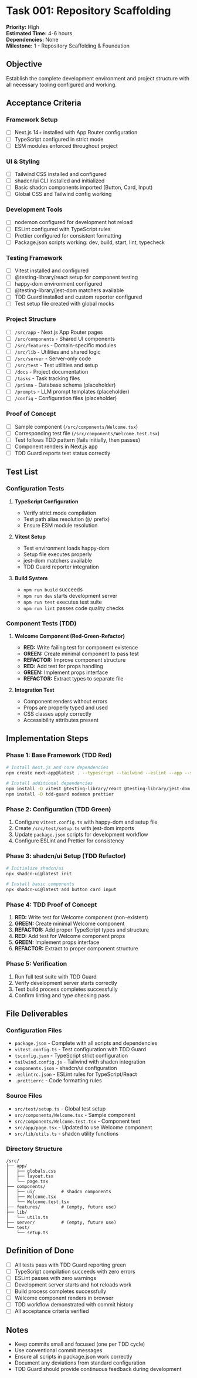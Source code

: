 # Task 001: Repository Scaffolding

**Priority:** High  
**Estimated Time:** 4-6 hours  
**Dependencies:** None  
**Milestone:** 1 - Repository Scaffolding & Foundation

## Objective
Establish the complete development environment and project structure with all necessary tooling configured and working.

## Acceptance Criteria

### Framework Setup
- [ ] Next.js 14+ installed with App Router configuration
- [ ] TypeScript configured in strict mode
- [ ] ESM modules enforced throughout project

### UI & Styling
- [ ] Tailwind CSS installed and configured
- [ ] shadcn/ui CLI installed and initialized
- [ ] Basic shadcn components imported (Button, Card, Input)
- [ ] Global CSS and Tailwind config working

### Development Tools
- [ ] nodemon configured for development hot reload
- [ ] ESLint configured with TypeScript rules
- [ ] Prettier configured for consistent formatting
- [ ] Package.json scripts working: dev, build, start, lint, typecheck

### Testing Framework
- [ ] Vitest installed and configured
- [ ] @testing-library/react setup for component testing
- [ ] happy-dom environment configured
- [ ] @testing-library/jest-dom matchers available
- [ ] TDD Guard installed and custom reporter configured
- [ ] Test setup file created with global mocks

### Project Structure
- [ ] `/src/app` - Next.js App Router pages
- [ ] `/src/components` - Shared UI components
- [ ] `/src/features` - Domain-specific modules
- [ ] `/src/lib` - Utilities and shared logic
- [ ] `/src/server` - Server-only code
- [ ] `/src/test` - Test utilities and setup
- [ ] `/docs` - Project documentation
- [ ] `/tasks` - Task tracking files
- [ ] `/prisma` - Database schema (placeholder)
- [ ] `/prompts` - LLM prompt templates (placeholder)
- [ ] `/config` - Configuration files (placeholder)

### Proof of Concept
- [ ] Sample component (`/src/components/Welcome.tsx`)
- [ ] Corresponding test file (`/src/components/Welcome.test.tsx`)
- [ ] Test follows TDD pattern (fails initially, then passes)
- [ ] Component renders in Next.js app
- [ ] TDD Guard reports test status correctly

## Test List

### Configuration Tests
1. **TypeScript Configuration**
   - Verify strict mode compilation
   - Test path alias resolution (`@/` prefix)
   - Ensure ESM module resolution

2. **Vitest Setup**
   - Test environment loads happy-dom
   - Setup file executes properly
   - jest-dom matchers available
   - TDD Guard reporter integration

3. **Build System**
   - `npm run build` succeeds
   - `npm run dev` starts development server
   - `npm run test` executes test suite
   - `npm run lint` passes code quality checks

### Component Tests (TDD)
1. **Welcome Component (Red-Green-Refactor)**
   - **RED:** Write failing test for component existence
   - **GREEN:** Create minimal component to pass test
   - **REFACTOR:** Improve component structure
   - **RED:** Add test for props handling
   - **GREEN:** Implement props interface
   - **REFACTOR:** Extract types to separate file

2. **Integration Test**
   - Component renders without errors
   - Props are properly typed and used
   - CSS classes apply correctly
   - Accessibility attributes present

## Implementation Steps

### Phase 1: Base Framework (TDD Red)
```bash
# Install Next.js and core dependencies
npm create next-app@latest . --typescript --tailwind --eslint --app --src-dir --import-alias "@/*"

# Install additional dependencies
npm install -D vitest @testing-library/react @testing-library/jest-dom happy-dom
npm install -D tdd-guard nodemon prettier
```

### Phase 2: Configuration (TDD Green)
1. Configure `vitest.config.ts` with happy-dom and setup file
2. Create `/src/test/setup.ts` with jest-dom imports
3. Update `package.json` scripts for development workflow
4. Configure ESLint and Prettier for consistency

### Phase 3: shadcn/ui Setup (TDD Refactor)
```bash
# Initialize shadcn/ui
npx shadcn-ui@latest init

# Install basic components
npx shadcn-ui@latest add button card input
```

### Phase 4: TDD Proof of Concept
1. **RED:** Write test for Welcome component (non-existent)
2. **GREEN:** Create minimal Welcome component
3. **REFACTOR:** Add proper TypeScript types and structure
4. **RED:** Add test for Welcome component props
5. **GREEN:** Implement props interface
6. **REFACTOR:** Extract to proper component structure

### Phase 5: Verification
1. Run full test suite with TDD Guard
2. Verify development server starts correctly
3. Test build process completes successfully
4. Confirm linting and type checking pass

## File Deliverables

### Configuration Files
- `package.json` - Complete with all scripts and dependencies
- `vitest.config.ts` - Test configuration with TDD Guard
- `tsconfig.json` - TypeScript strict configuration
- `tailwind.config.js` - Tailwind with shadcn integration
- `components.json` - shadcn/ui configuration
- `.eslintrc.json` - ESLint rules for TypeScript/React
- `.prettierrc` - Code formatting rules

### Source Files
- `src/test/setup.ts` - Global test setup
- `src/components/Welcome.tsx` - Sample component
- `src/components/Welcome.test.tsx` - Component test
- `src/app/page.tsx` - Updated to use Welcome component
- `src/lib/utils.ts` - shadcn utility functions

### Directory Structure
```
/src/
├── app/
│   ├── globals.css
│   ├── layout.tsx
│   └── page.tsx
├── components/
│   ├── ui/          # shadcn components
│   ├── Welcome.tsx
│   └── Welcome.test.tsx
├── features/        # (empty, future use)
├── lib/
│   └── utils.ts
├── server/          # (empty, future use)
└── test/
    └── setup.ts
```

## Definition of Done
- [ ] All tests pass with TDD Guard reporting green
- [ ] TypeScript compilation succeeds with zero errors
- [ ] ESLint passes with zero warnings
- [ ] Development server starts and hot reloads work
- [ ] Build process completes successfully
- [ ] Welcome component renders in browser
- [ ] TDD workflow demonstrated with commit history
- [ ] All acceptance criteria verified

## Notes
- Keep commits small and focused (one per TDD cycle)
- Use conventional commit messages
- Ensure all scripts in package.json work correctly
- Document any deviations from standard configuration
- TDD Guard should provide continuous feedback during development